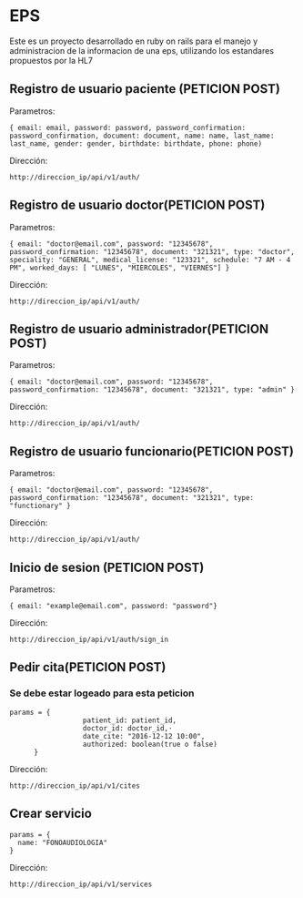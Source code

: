 # EPS

Este es un proyecto desarrollado en ruby on rails para el manejo y administracion de la informacion de una eps, utilizando los estandares propuestos por la HL7

## Registro de usuario paciente (PETICION POST)
Parametros:
```
{ email: email, password: password, password_confirmation: password_confirmation, document: document, name: name, last_name: last_name, gender: gender, birthdate: birthdate, phone: phone)
```
Dirección:
```
http://direccion_ip/api/v1/auth/
```
## Registro de usuario doctor(PETICION POST)
Parametros:
```
{ email: "doctor@email.com", password: "12345678", password_confirmation: "12345678", document: "321321", type: "doctor", speciality: "GENERAL", medical_license: "123321", schedule: "7 AM - 4 PM", worked_days: [ "LUNES", "MIERCOLES", "VIERNES"] }
```
Dirección:
```
http://direccion_ip/api/v1/auth/
```
## Registro de usuario administrador(PETICION POST)
Parametros:
```
{ email: "doctor@email.com", password: "12345678", password_confirmation: "12345678", document: "321321", type: "admin" }
```
Dirección:
```
http://direccion_ip/api/v1/auth/
```
## Registro de usuario funcionario(PETICION POST)
Parametros:
```
{ email: "doctor@email.com", password: "12345678", password_confirmation: "12345678", document: "321321", type: "functionary" }
```
Dirección:
```
http://direccion_ip/api/v1/auth/
```
## Inicio de sesion (PETICION POST)

Parametros:
```
{ email: "example@email.com", password: "password"}
```
Dirección:
```
http://direccion_ip/api/v1/auth/sign_in
```

## Pedir cita(PETICION POST)
### Se debe estar logeado para esta peticion
```
params = {
                  patient_id: patient_id,
                  doctor_id: doctor_id,⋅
                  date_cite: "2016-12-12 10:00",
                  authorized: boolean(true o false)
      }
```
Dirección:
```
http://direccion_ip/api/v1/cites
```
## Crear servicio
```
params = { 
  name: "FONOAUDIOLOGIA" 
}
```
Dirección:
```
http://direccion_ip/api/v1/services
```
